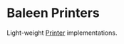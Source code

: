 # Baleen Printers

Light-weight [Printer](../baleen/src/main/kotlin/com/shoprunner/baleen/printer/Printer.kt) implementations.